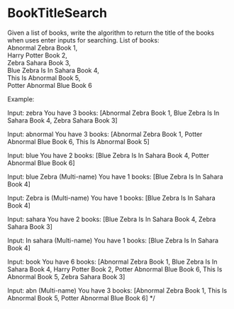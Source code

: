 # BookTitleSearch
Given a list of books, write the algorithm to return the title of the books when uses enter inputs for searching. 
List of books:   
Abnormal Zebra Book 1,   
Harry Potter Book 2,   
Zebra Sahara Book 3,   
Blue Zebra Is In Sahara Book 4,   
This Is Abnormal Book 5,   
Potter Abnormal Blue Book 6


Example:

Input: zebra
You have 3 books:
[Abnormal Zebra Book 1, Blue Zebra Is In Sahara Book 4, Zebra Sahara Book 3]

Input: abnormal
You have 3 books:
[Abnormal Zebra Book 1, Potter Abnormal Blue Book 6, This Is Abnormal Book 5]

Input: blue
You have 2 books:
[Blue Zebra Is In Sahara Book 4, Potter Abnormal Blue Book 6]

Input: blue Zebra
(Multi-name) You have 1 books:
[Blue Zebra Is In Sahara Book 4]

Input: Zebra is
(Multi-name) You have 1 books:
[Blue Zebra Is In Sahara Book 4]

Input: sahara
You have 2 books:
[Blue Zebra Is In Sahara Book 4, Zebra Sahara Book 3]

Input: In sahara
(Multi-name) You have 1 books:
[Blue Zebra Is In Sahara Book 4]

Input: book
You have 6 books:
[Abnormal Zebra Book 1, Blue Zebra Is In Sahara Book 4, Harry Potter Book 2, Potter Abnormal Blue Book 6, This Is Abnormal Book 5, Zebra Sahara Book 3]

Input: abn
(Multi-name) You have 3 books:
[Abnormal Zebra Book 1, This Is Abnormal Book 5, Potter Abnormal Blue Book 6]
 */
